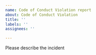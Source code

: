 ```yaml
---
name: Code of Conduct Violation report
about: Code of Conduct Violation
title: ''
labels: ''
assignees: ''

---
```


Please describe the incident
